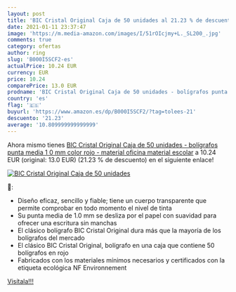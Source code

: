 ```yaml
---
layout: post
title: 'BIC Cristal Original Caja de 50 unidades al 21.23 % de descuento'
date: 2021-01-11 23:37:47
image: 'https://m.media-amazon.com/images/I/51rOIcjmy+L._SL200_.jpg'
comments: true
category: ofertas
author: ring
slug: 'B000I5SCF2-es'
actualPrice: 10.24 EUR
currency: EUR
price: 10.24
comparePrice: 13.0 EUR
prodname: 'BIC Cristal Original Caja de 50 unidades - bolígrafos punta media  1 0 mm   color rojo - material oficina  material escolar'
country: 'es'
flag: '🇪🇸'
buyurl: 'https://www.amazon.es/dp/B000I5SCF2/?tag=tolees-21'
descuento: '21.23'
average: '10.809999999999999'
---
```


Ahora mismo tienes [BIC Cristal Original Caja de 50 unidades - bolígrafos punta media  1 0 mm   color rojo - material oficina  material escolar](https://www.amazon.es/dp/B000I5SCF2/?tag=tolees-21) a 10.24 EUR (original: 13.0 EUR) (21.23 %  de descuento) en el siguiente enlace!

[![BIC Cristal Original Caja de 50 unidades](https://m.media-amazon.com/images/I/51rOIcjmy+L._SL200_.jpg)](https://www.amazon.es/dp/B000I5SCF2/?tag=tolees-21)

🔎:

- Diseño eficaz, sencillo y fiable; tiene un cuerpo transparente que permite comprobar en todo momento el nivel de tinta
- Su punta media de 1.0 mm se desliza por el papel con suavidad para ofrecer una escritura sin manchas
- El clásico bolígrafo BIC Cristal Original dura más que la mayoría de los bolígrafos del mercado
- El clásico BIC Cristal Original, bolígrafo en una caja que contiene 50 bolígrafos en rojo
- Fabricados con los materiales mínimos necesarios y certificados con la etiqueta ecológica NF Environnement

[Visítala!!!](https://www.amazon.es/dp/B000I5SCF2/?tag=tolees-21)
